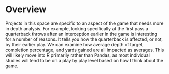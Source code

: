 # Overview
Projects in this space are specific to an aspect of the game that needs more in depth analysis. 
For example, looking specifically at the first pass a quarterback throws after an interception earlier in the game is interesting for a number of reasons. It tells you how the quarterback is affected, or not, by their earlier play. We can examine how average depth of target, completion percentage, and yards gained are all impacted as averages. 
This will likely move into R primarily rather than Pandas, as most individual studies will tend to be on a play by play level based on how I think about the game. 